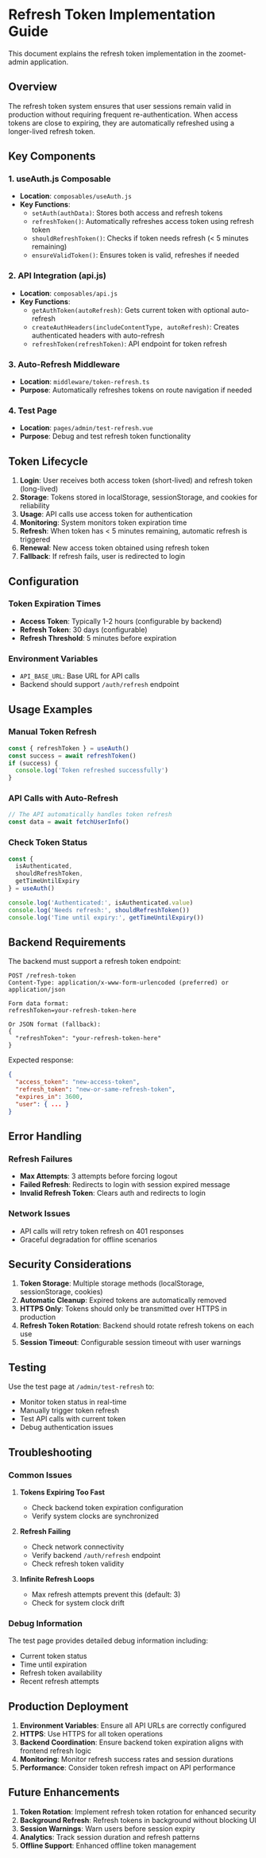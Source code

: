 # Refresh Token Implementation Guide

This document explains the refresh token implementation in the zoomet-admin application.

## Overview

The refresh token system ensures that user sessions remain valid in production without requiring frequent re-authentication. When access tokens are close to expiring, they are automatically refreshed using a longer-lived refresh token.

## Key Components

### 1. useAuth.js Composable
- **Location**: `composables/useAuth.js`
- **Key Functions**:
  - `setAuth(authData)`: Stores both access and refresh tokens
  - `refreshToken()`: Automatically refreshes access token using refresh token
  - `shouldRefreshToken()`: Checks if token needs refresh (< 5 minutes remaining)
  - `ensureValidToken()`: Ensures token is valid, refreshes if needed

### 2. API Integration (api.js)
- **Location**: `composables/api.js`
- **Key Functions**:
  - `getAuthToken(autoRefresh)`: Gets current token with optional auto-refresh
  - `createAuthHeaders(includeContentType, autoRefresh)`: Creates authenticated headers with auto-refresh
  - `refreshToken(refreshToken)`: API endpoint for token refresh

### 3. Auto-Refresh Middleware
- **Location**: `middleware/token-refresh.ts`
- **Purpose**: Automatically refreshes tokens on route navigation if needed

### 4. Test Page
- **Location**: `pages/admin/test-refresh.vue`
- **Purpose**: Debug and test refresh token functionality

## Token Lifecycle

1. **Login**: User receives both access token (short-lived) and refresh token (long-lived)
2. **Storage**: Tokens stored in localStorage, sessionStorage, and cookies for reliability
3. **Usage**: API calls use access token for authentication
4. **Monitoring**: System monitors token expiration time
5. **Refresh**: When token has < 5 minutes remaining, automatic refresh is triggered
6. **Renewal**: New access token obtained using refresh token
7. **Fallback**: If refresh fails, user is redirected to login

## Configuration

### Token Expiration Times
- **Access Token**: Typically 1-2 hours (configurable by backend)
- **Refresh Token**: 30 days (configurable)
- **Refresh Threshold**: 5 minutes before expiration

### Environment Variables
- `API_BASE_URL`: Base URL for API calls
- Backend should support `/auth/refresh` endpoint

## Usage Examples

### Manual Token Refresh
```javascript
const { refreshToken } = useAuth()
const success = await refreshToken()
if (success) {
  console.log('Token refreshed successfully')
}
```

### API Calls with Auto-Refresh
```javascript
// The API automatically handles token refresh
const data = await fetchUserInfo()
```

### Check Token Status
```javascript
const { 
  isAuthenticated, 
  shouldRefreshToken, 
  getTimeUntilExpiry 
} = useAuth()

console.log('Authenticated:', isAuthenticated.value)
console.log('Needs refresh:', shouldRefreshToken())
console.log('Time until expiry:', getTimeUntilExpiry())
```

## Backend Requirements

The backend must support a refresh token endpoint:

```
POST /refresh-token
Content-Type: application/x-www-form-urlencoded (preferred) or application/json

Form data format:
refreshToken=your-refresh-token-here

Or JSON format (fallback):
{
  "refreshToken": "your-refresh-token-here"
}
```

Expected response:
```json
{
  "access_token": "new-access-token",
  "refresh_token": "new-or-same-refresh-token", 
  "expires_in": 3600,
  "user": { ... }
}
```

## Error Handling

### Refresh Failures
- **Max Attempts**: 3 attempts before forcing logout
- **Failed Refresh**: Redirects to login with session expired message
- **Invalid Refresh Token**: Clears auth and redirects to login

### Network Issues
- API calls will retry token refresh on 401 responses
- Graceful degradation for offline scenarios

## Security Considerations

1. **Token Storage**: Multiple storage methods (localStorage, sessionStorage, cookies)
2. **Automatic Cleanup**: Expired tokens are automatically removed
3. **HTTPS Only**: Tokens should only be transmitted over HTTPS in production
4. **Refresh Token Rotation**: Backend should rotate refresh tokens on each use
5. **Session Timeout**: Configurable session timeout with user warnings

## Testing

Use the test page at `/admin/test-refresh` to:
- Monitor token status in real-time
- Manually trigger token refresh
- Test API calls with current token
- Debug authentication issues

## Troubleshooting

### Common Issues

1. **Tokens Expiring Too Fast**
   - Check backend token expiration configuration
   - Verify system clocks are synchronized

2. **Refresh Failing**
   - Check network connectivity
   - Verify backend `/auth/refresh` endpoint
   - Check refresh token validity

3. **Infinite Refresh Loops**
   - Max refresh attempts prevent this (default: 3)
   - Check for system clock drift

### Debug Information

The test page provides detailed debug information including:
- Current token status
- Time until expiration
- Refresh token availability
- Recent refresh attempts

## Production Deployment

1. **Environment Variables**: Ensure all API URLs are correctly configured
2. **HTTPS**: Use HTTPS for all token operations
3. **Backend Coordination**: Ensure backend token expiration aligns with frontend refresh logic
4. **Monitoring**: Monitor refresh success rates and session durations
5. **Performance**: Consider token refresh impact on API performance

## Future Enhancements

1. **Token Rotation**: Implement refresh token rotation for enhanced security
2. **Background Refresh**: Refresh tokens in background without blocking UI
3. **Session Warnings**: Warn users before session expiry
4. **Analytics**: Track session duration and refresh patterns
5. **Offline Support**: Enhanced offline token management
